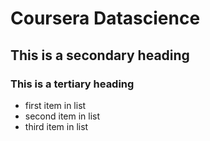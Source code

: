 # Coursera Datascience
## This is a secondary heading
### This is a tertiary heading

* first item in list
* second item in list
* third item in list
